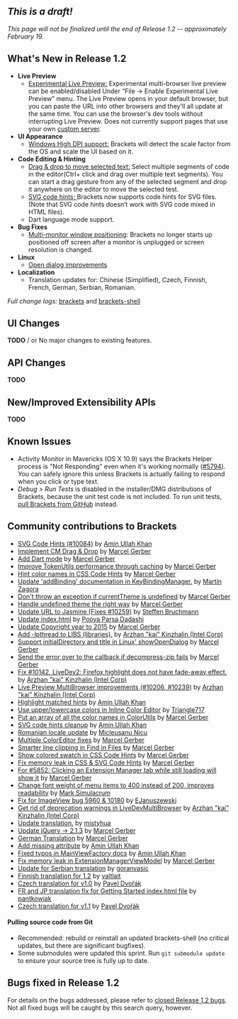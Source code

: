 _This is a draft!_ 
-------------------- 
_This page will not be finalized until the end of Release 1.2 -- approximately February 19._ 

What's New in Release 1.2 
------------------------- 
* **Live Preview**
    * [Experimental Live Preview:](https://github.com/adobe/brackets/pull/10285)  Experimental multi-browser live preview can be enabled/disabled Under “File -> Enable Experimental Live Preview” menu. The Live Preview opens in your default browser, but you can paste the URL into other browsers and they'll all update at the same time. You can use the browser's dev tools without interrupting Live Preview. Does not currently support pages that use your own [custom server](https://github.com/adobe/brackets/wiki/How-to-Use-Brackets#lp-custom-server).
* **UI Appearance**
    * [Windows High DPI support:](https://github.com/adobe/brackets-shell/pull/502) Brackets will detect the scale factor from the OS and scale the UI based on it.
* **Code Editing & Hinting**
    * [Drag & drop to move selected text:](https://github.com/adobe/brackets/pull/9584) Select multiple segments of code in the editor(Ctrl+ click and drag over multiple text segments). You can start a drag gesture from any of the selected segment and drop it anywhere on the editor to move the selected test.
    * [SVG code hints: ](https://github.com/adobe/brackets/pull/10294)Brackets now supports code hints for SVG files. (Note that SVG code hints doesn’t work with SVG code mixed in HTML files).
    * Dart language mode support.
* **Bug Fixes**
    * [Multi-monitor window positioning](https://github.com/adobe/brackets-shell/pull/498): Brackets no longer starts up positioned off screen after a monitor is unplugged or screen resolution is changed.
* **Linux**
    * [Open dialog improvements](https://github.com/adobe/brackets-shell/pull/496)
* **Localization**
    * Translation updates for: Chinese (Simplified), Czech, Finnish, French, German, Serbian, Romanian.


_Full change logs:_ [brackets](https://github.com/adobe/brackets/compare/release-1.1...release-1.2#commits_bucket) and [brackets-shell](https://github.com/adobe/brackets-shell/compare/release-1.1...release-1.2#commits_bucket) 


UI Changes 
---------- 
**TODO** / or 
No major changes to existing features. 


API Changes 
----------- 
**TODO** 

New/Improved Extensibility APIs 
------------------------------- 
**TODO** 


Known Issues 
------------ 
* Activity Monitor in Mavericks (OS X 10.9) says the Brackets Helper process is "Not Responding" even when it's working normally ([#5794](https://github.com/adobe/brackets/issues/5794)). You can safely ignore this unless Brackets is actually failing to respond when you click or type text. 
* _Debug > Run Tests_ is disabled in the installer/DMG distributions of Brackets, because the unit test code is not included. To run unit tests, [pull Brackets from GitHub](https://github.com/adobe/brackets/wiki/How-to-Hack-on-Brackets#wiki-getcode) instead. 


Community contributions to Brackets 
----------------------------------- 
* [SVG Code Hints (#10084)](https://github.com/adobe/brackets/pull/10294) by [Amin Ullah Khan](https://github.com/sprintr)
* [Implement CM Drag & Drop](https://github.com/adobe/brackets/pull/9584) by [Marcel Gerber](https://github.com/MarcelGerber)
* [Add Dart mode](https://github.com/adobe/brackets/pull/10308) by [Marcel Gerber](https://github.com/MarcelGerber)
* [Improve TokenUtils performance through caching](https://github.com/adobe/brackets/pull/9964) by [Marcel Gerber](https://github.com/MarcelGerber)
* [Hint color names in CSS Code Hints](https://github.com/adobe/brackets/pull/10410) by [Marcel Gerber](https://github.com/MarcelGerber)
* [Update 'addBinding' documentation in KeyBindingManager.](https://github.com/adobe/brackets/pull/10225) by [Martin Zagora](https://github.com/zaggino)
* [Don't throw an exception if currentTheme is undefined](https://github.com/adobe/brackets/pull/10236) by [Marcel Gerber](https://github.com/MarcelGerber)
* [Handle undefined theme the right way](https://github.com/adobe/brackets/pull/10243) by [Marcel Gerber](https://github.com/MarcelGerber)
* [Update URL to Jasmine (Fixes #10259)](https://github.com/adobe/brackets/pull/10260) by [Steffen Bruchmann](https://github.com/sbruchmann)
* [Update index.html](https://github.com/adobe/brackets/pull/10296) by [Pooya Parsa Dadashi](https://github.com/datamweb)
* [Update Copyright year to 2015](https://github.com/adobe/brackets/pull/10295) by [Marcel Gerber](https://github.com/MarcelGerber)
* [Add -lpthread to LIBS (libraries).](https://github.com/adobe/brackets-shell/pull/497) by [Arzhan "kai" Kinzhalin (Intel Corp)](https://github.com/busykai)
* [Support initialDirectory and title in Linux' showOpenDialog](https://github.com/adobe/brackets-shell/pull/496) by [Marcel Gerber](https://github.com/MarcelGerber)
* [Send the error over to the callback if decompress-zip fails](https://github.com/adobe/brackets/pull/10343) by [Marcel Gerber](https://github.com/MarcelGerber)
* [Fix #10142. LiveDev2: Firefox highlight does not have fade-away effect.](https://github.com/adobe/brackets/pull/10151) by [Arzhan "kai" Kinzhalin (Intel Corp)](https://github.com/busykai)
* [Live Preview MultiBrowser improvements (#10206, #10239)](https://github.com/adobe/brackets/pull/10285) by [Arzhan "kai" Kinzhalin (Intel Corp)](https://github.com/busykai)
* [Highlight matched hints](https://github.com/adobe/brackets/pull/10389) by [Amin Ullah Khan](https://github.com/sprintr)
* [Use upper/lowercase colors in Inline Color Editor](https://github.com/adobe/brackets/pull/9596) by [Triangle717](https://github.com/le717)
* [Put an array of all the color names in ColorUtils](https://github.com/adobe/brackets/pull/10303) by [Marcel Gerber](https://github.com/MarcelGerber)
* [SVG code hints cleanup](https://github.com/adobe/brackets/pull/10403) by [Amin Ullah Khan](https://github.com/sprintr)
* [Romanian locale update](https://github.com/adobe/brackets/pull/10312) by [Micleusanu Nicu](https://github.com/micnic)
* [Multiple ColorEditor fixes](https://github.com/adobe/brackets/pull/10401) by [Marcel Gerber](https://github.com/MarcelGerber)
* [Smarter line clipping in Find in Files](https://github.com/adobe/brackets/pull/9743) by [Marcel Gerber](https://github.com/MarcelGerber)
* [Show colored swatch in CSS Code Hints](https://github.com/adobe/brackets/pull/10425) by [Marcel Gerber](https://github.com/MarcelGerber)
* [Fix memory leak in CSS & SVG Code Hints](https://github.com/adobe/brackets/pull/10463) by [Marcel Gerber](https://github.com/MarcelGerber)
* [For #5852: Clicking an Extension Manager tab while still loading will show it](https://github.com/adobe/brackets/pull/9594) by [Marcel Gerber](https://github.com/MarcelGerber)
* [Change font weight of menu items to 400 instead of 200, improves readability](https://github.com/adobe/brackets/pull/9829) by [Mark Simulacrum](https://github.com/Mark-Simulacrum)
* [Fix for ImageView bug 5960 & 10180](https://github.com/adobe/brackets/pull/10514) by [EJanuszewski](https://github.com/EJanuszewski)
* [Get rid of deprecation warnings in LiveDevMultiBrowser](https://github.com/adobe/brackets/pull/10500) by [Arzhan "kai" Kinzhalin (Intel Corp)](https://github.com/busykai)
* [Update translation.](https://github.com/adobe/brackets/pull/10525) by [mistyhua](https://github.com/mistyhua)
* [Update jQuery -> 2.1.3](https://github.com/adobe/brackets/pull/10519) by [Marcel Gerber](https://github.com/MarcelGerber)
* [German Translation](https://github.com/adobe/brackets/pull/10528) by [Marcel Gerber](https://github.com/MarcelGerber)
* [Add missing attribute](https://github.com/adobe/brackets/pull/10499) by [Amin Ullah Khan](https://github.com/sprintr)
* [Fixed typos in MainViewFactory docs](https://github.com/adobe/brackets/pull/10546) by [Amin Ullah Khan](https://github.com/sprintr)
* [Fix memory leak in ExtensionManagerViewModel](https://github.com/adobe/brackets/pull/10551) by [Marcel Gerber](https://github.com/MarcelGerber)
* [Update for Serbian translation](https://github.com/adobe/brackets/pull/10350) by [goranvasic](https://github.com/goranvasic)
* [Finnish translation for 1.2](https://github.com/adobe/brackets/pull/10480) by [valtlait](https://github.com/valtlait)
* [Czech translation for v1.0](https://github.com/adobe/brackets/pull/10503) by [Pavel Dvořák](https://github.com/dvorapa)
* [FR and JP translation fix for Getting Started index.html file](https://github.com/adobe/brackets/pull/10572) by [pantkowiak](https://github.com/pantkowiak)
* [Czech translation for v1.1](https://github.com/adobe/brackets/pull/10577) by [Pavel Dvořák](https://github.com/dvorapa)

#### Pulling source code from Git 
* Recommended: rebuild or reinstall an updated brackets-shell (no critical updates, but there are significant bugfixes).
* Some submodules were updated this sprint. Run `git submodule update` to ensure your source tree is fully up to date. 


Bugs fixed in Release 1.2 
------------------------- 
For details on the bugs addressed, please refer to [closed Release 1.2 bugs](https://github.com/adobe/brackets/issues?q=is%3Aclosed+milestone%3A%22Release+1.2%22). Not all fixed bugs will be caught by this search query, however.